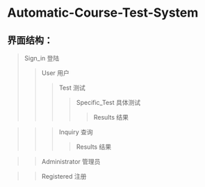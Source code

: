 # Automatic-Course-Test-System
## 界面结构：

>Sign_in 登陆
>>User 用户
>>>Test 测试
>>>>Specific_Test 具体测试
>>>>>Results 结果

>>>Inquiry 查询
>>>>Results 结果

>>Administrator 管理员

>>Registered 注册
